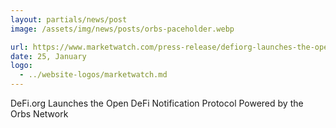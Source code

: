 ```yaml
---
layout: partials/news/post
image: /assets/img/news/posts/orbs-paceholder.webp

url: https://www.marketwatch.com/press-release/defiorg-launches-the-open-defi-notification-protocol-powered-by-the-orbs-network-2022-01-25?mod=mw_quote_news_seemore
date: 25, January 
logo: 
  - ../website-logos/marketwatch.md
---
```


DeFi.org Launches the Open DeFi Notification Protocol Powered by the Orbs Network
